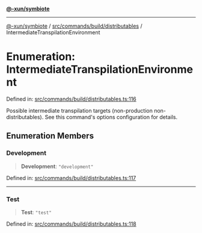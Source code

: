 [**@-xun/symbiote**](../../../../../README.md)

***

[@-xun/symbiote](../../../../../README.md) / [src/commands/build/distributables](../README.md) / IntermediateTranspilationEnvironment

# Enumeration: IntermediateTranspilationEnvironment

Defined in: [src/commands/build/distributables.ts:116](https://github.com/Xunnamius/symbiote/blob/901f1662c62c89e7826ae22e0dbc393e9af16ca8/src/commands/build/distributables.ts#L116)

Possible intermediate transpilation targets (non-production
non-distributables). See this command's options configuration for details.

## Enumeration Members

### Development

> **Development**: `"development"`

Defined in: [src/commands/build/distributables.ts:117](https://github.com/Xunnamius/symbiote/blob/901f1662c62c89e7826ae22e0dbc393e9af16ca8/src/commands/build/distributables.ts#L117)

***

### Test

> **Test**: `"test"`

Defined in: [src/commands/build/distributables.ts:118](https://github.com/Xunnamius/symbiote/blob/901f1662c62c89e7826ae22e0dbc393e9af16ca8/src/commands/build/distributables.ts#L118)
